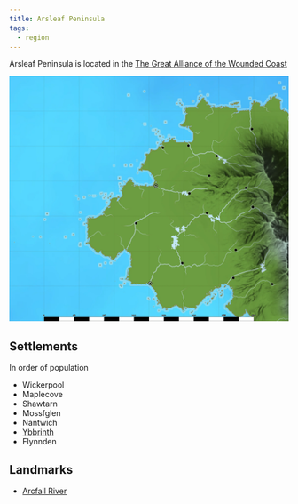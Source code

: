 ```yaml
---
title: Arsleaf Peninsula
tags:
  - region
---
```


Arsleaf Peninsula is located in the [The Great Alliance of the Wounded Coast](../index.md)

![Map of Arsleaf Peninsula](../../../../img/arsleaf-peninsula.webp)

## Settlements

In order of population

- Wickerpool
- Maplecove
- Shawtarn
- Mossfglen
- Nantwich
- [Ybbrinth](ybbrinth.md)
- Flynnden

## Landmarks

- [Arcfall River](arcfall.md)
